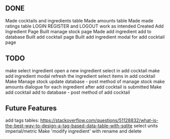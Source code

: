 ## DONE

Made cocktails and ingredients table
Made amounts table
Made made ratings table
LOGIN REGISTER and LOGOUT work as intended
Created Add Ingredient Page
Built manage stock page
Made add ingredient add to database
Built add cocktail page
Built add ingredient modal for add cocktail page




## TODO

make select ingredient open a new ingredient select in add cocktail
make add ingredient modal refresh the ingredient select items in add cocktail
Make Manage stock update database - post method of manage stock
make amounts dialogue for each ingredient after add cocktail is submitted
Make add cocktail add to database - post method of add cocktail





## Future Features

add tags tables: https://stackoverflow.com/questions/51128832/what-is-the-best-way-to-design-a-tag-based-data-table-with-sqlite
select units imperial/metric
Make 'modify ingredient' with rename and delete
